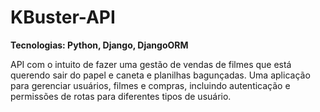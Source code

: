 # KBuster-API

**Tecnologias: Python, Django, DjangoORM**

API com o intuito de fazer uma gestão de vendas de filmes que está querendo sair do papel e caneta e planilhas bagunçadas. Uma aplicação para gerenciar usuários, filmes e compras, incluindo autenticação e permissões de rotas para diferentes tipos de usuário.
